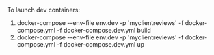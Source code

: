 To launch dev containers:

1) docker-compose --env-file env.dev -p 'myclientreviews' -f docker-compose.yml -f docker-compose.dev.yml build
2) docker-compose --env-file env.dev -p 'myclientreviews' -f docker-compose.yml -f docker-compose.dev.yml up
